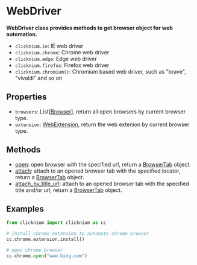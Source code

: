 # WebDriver 

**WebDriver class provides methods to get browser object for web automation.**  

- `clicknium.ie`: IE web driver  
- `clicknium.chrome`: Chrome web driver  
- `clicknium.edge`: Edge web driver  
- `clicknium.firefox`: Firefox web driver 
- `clicknium.chromium()`: Chromium based web driver, such as "brave", "vivaldi" and so on 

## Properties
- `browsers`: List[[Browser](./browser/browser.md)], return all open browsers by current browser type.  
- `extension`: [WebExtension](./webextension/webextension.md), return the web extenion by current browser type.

## Methods
- [open](./open.md): open browser with the specified url, return a [BrowserTab](./browser/browsertab/browsertab.md) object.
- [attach](./attach.md): attach to an opened browser tab with the specified locator, return a [BrowserTab](./browser/browsertab/browsertab.md) object.
- [attach_by_title_url](./attach_by_title_url.md): attach to an opened browser tab with the specified title and/or url, return a [BrowserTab](./browser/browsertab/browsertab.md) object.

## Examples
```python
from clicknium import clicknium as cc

# install chrome extension to automate chrome browser
cc.chrome.extension.install()

# open chrome browser
cc.chrome.open("www.bing.com")
```
